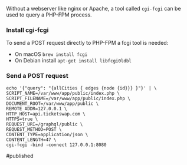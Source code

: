 Without a webserver like nginx or Apache, a tool called `cgi-fcgi` can be used to query a PHP-FPM process.

### Install cgi-fcgi
To send a POST request directly to PHP-FPM a fcgi tool is needed:
* On macOS `brew install fcgi`
* On Debian install `apt-get install libfcgi0ldbl`

### Send a POST request

```
echo '{"query": "{allCities { edges {node {id}}} }"}' | \
SCRIPT_NAME=/var/www/app/public/index.php \
SCRIPT_FILENAME=/var/www/app/public/index.php \
DOCUMENT_ROOT=/var/www/app/public \
REMOTE_ADDR=127.0.0.1 \
HTTP_HOST=api.ticketswap.com \
HTTPS=true \
REQUEST_URI=/graphql/public \
REQUEST_METHOD=POST \
CONTENT_TYPE=application/json \
CONTENT_LENGTH=47 \
cgi-fcgi -bind -connect 127.0.0.1:8080
```

#published 